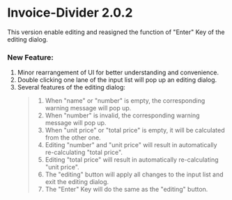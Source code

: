 # Invoice-Divider 2.0.2
This version enable editing and reasigned the function of "Enter" Key of the editing dialog.

### New Feature:
1. Minor rearrangement of UI for better understanding and convenience.
2. Double clicking one lane of the input list will pop up an editing dialog.
3. Several features of the editing dialog:
    > 1. When "name" or "number" is empty, the corresponding warning message will pop up.
    > 2. When "number" is invalid, the corresponding warning message will pop up.
    > 3. When "unit price" or "total price" is empty, it will be calculated from the other one.
    > 4. Editing "number" and "unit price" will result in automatically re-calculating "total price".
    > 5. Editing "total price" will result in automatically re-calculating "unit price".
    > 6. The "editing" button will apply all changes to the input list and exit the editing dialog.
    > 7. The "Enter" Key will do the same as the "editing" button.
